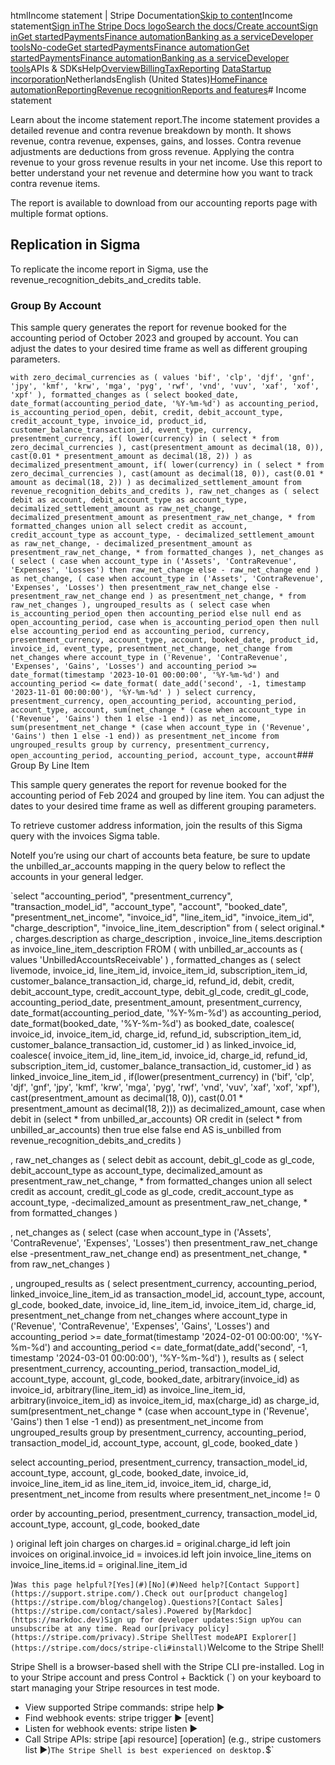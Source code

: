 htmlIncome statement | Stripe Documentation[Skip to content](#main-content)Income statement[Sign in](https://dashboard.stripe.com/login?redirect=https%3A%2F%2Fdocs.stripe.com%2Frevenue-recognition%2Freports%2Fincome-statement)[The Stripe Docs logo](/)[Search the docs/](#)[Create account](https://dashboard.stripe.com/register)[Sign in](https://dashboard.stripe.com/login?redirect=https%3A%2F%2Fdocs.stripe.com%2Frevenue-recognition%2Freports%2Fincome-statement)[Get started](/get-started)[Payments](/payments)[Finance automation](/finance-automation)[Banking as a service](/financial-services)[Developer tools](/development)[No-code](/no-code)[Get started](/get-started)[Payments](/payments)[Finance automation](/finance-automation)[](#)[Get started](/get-started)[Payments](/payments)[Finance automation](/finance-automation)[Banking as a service](/financial-services)[Developer tools](/development)[](#)APIs & SDKsHelp[Overview](/docs/finance-automation)[Billing](#)[Tax](#)[Reporting](#)
[Data](#)[Startup incorporation](#)NetherlandsEnglish (United States)[](#)[](#)[Home](/docs)[Finance automation](/docs/finance-automation)[Reporting](/docs/stripe-reports)[Revenue recognition](/docs/revenue-recognition)[Reports and features](/docs/revenue-recognition/reports)# Income statement

Learn about the income statement report.The income statement provides a detailed revenue and contra revenue breakdown by month. It shows revenue, contra revenue, expenses, gains, and losses. Contra revenue adjustments are deductions from gross revenue. Applying the contra revenue to your gross revenue results in your net income. Use this report to better understand your net revenue and determine how you want to track contra revenue items.

The report is available to download from our accounting reports page with multiple format options.

## Replication in Sigma

To replicate the income report in Sigma, use the revenue_recognition_debits_and_credits table.

### Group By Account

This sample query generates the report for revenue booked for the accounting period of October 2023 and grouped by account. You can adjust the dates to your desired time frame as well as different grouping parameters.

`with zero_decimal_currencies as (
  values
    'bif',
    'clp',
    'djf',
    'gnf',
    'jpy',
    'kmf',
    'krw',
    'mga',
    'pyg',
    'rwf',
    'vnd',
    'vuv',
    'xaf',
    'xof',
    'xpf'
),
formatted_changes as (
  select
    booked_date,
    date_format(accounting_period_date, '%Y-%m-%d') as accounting_period,
    is_accounting_period_open,
    debit,
    credit,
    debit_account_type,
    credit_account_type,
    invoice_id,
    product_id,
    customer_balance_transaction_id,
    event_type,
    currency,
    presentment_currency,
    if(
      lower(currency) in (
        select
          *
        from
          zero_decimal_currencies
      ),
      cast(presentment_amount as decimal(18, 0)),
      cast(0.01 * presentment_amount as decimal(18, 2))
    ) as decimalized_presentment_amount,
    if(
      lower(currency) in (
        select
          *
        from
          zero_decimal_currencies
      ),
      cast(amount as decimal(18, 0)),
      cast(0.01 * amount as decimal(18, 2))
    ) as decimalized_settlement_amount
  from
    revenue_recognition_debits_and_credits
),
raw_net_changes as (
  select
    debit as account,
    debit_account_type as account_type,
    decimalized_settlement_amount as raw_net_change,
    decimalized_presentment_amount as presentment_raw_net_change,
    *
  from
    formatted_changes
  union all
  select
    credit as account,
    credit_account_type as account_type,
    - decimalized_settlement_amount as raw_net_change,
    - decimalized_presentment_amount as presentment_raw_net_change,
    *
  from
    formatted_changes
),
net_changes as (
  select
    (
      case
        when account_type in ('Assets', 'ContraRevenue', 'Expenses', 'Losses') then raw_net_change
        else - raw_net_change
      end
    ) as net_change,
    (
      case
        when account_type in ('Assets', 'ContraRevenue', 'Expenses', 'Losses') then presentment_raw_net_change
        else - presentment_raw_net_change
      end
    ) as presentment_net_change,
    *
  from
    raw_net_changes
),
ungrouped_results as (
  select
    case
      when is_accounting_period_open then accounting_period
      else null
    end as open_accounting_period,
    case
      when is_accounting_period_open then null
      else accounting_period
    end as accounting_period,
    currency,
    presentment_currency,
    account_type,
    account,
    booked_date,
    product_id,
    invoice_id,
    event_type,
    presentment_net_change,
    net_change
  from
    net_changes
  where
    account_type in ('Revenue', 'ContraRevenue', 'Expenses', 'Gains', 'Losses')
    and accounting_period >= date_format(timestamp '2023-10-01 00:00:00', '%Y-%m-%d')
    and accounting_period <= date_format(
      date_add('second', -1, timestamp '2023-11-01 00:00:00'),
      '%Y-%m-%d'
    )
)
select
  currency,
  presentment_currency,
  open_accounting_period,
  accounting_period,
  account_type,
  account,
  sum(net_change * (case when account_type in ('Revenue', 'Gains') then 1 else -1 end)) as net_income,
  sum(presentment_net_change * (case when account_type in ('Revenue', 'Gains') then 1 else -1 end)) as presentment_net_income
from
  ungrouped_results
group by
  currency,
  presentment_currency,
  open_accounting_period,
  accounting_period,
  account_type,
  account`### Group By Line Item

This sample query generates the report for revenue booked for the accounting period of Feb 2024 and grouped by line item. You can adjust the dates to your desired time frame as well as different grouping parameters.

To retrieve customer address information, join the results of this Sigma query with the invoices Sigma table.

NoteIf you’re using our chart of accounts beta feature, be sure to update the unbilled_ar_accounts mapping in the query below to reflect the accounts in your general ledger.

`select "accounting_period", "presentment_currency", "transaction_model_id", "account_type", "account", "booked_date", "presentment_net_income", "invoice_id", "line_item_id", "invoice_item_id", "charge_description", "invoice_line_item_description" from (
  select
  original.*
    , charges.description as charge_description
    , invoice_line_items.description as invoice_line_item_description
FROM
  (
    with unbilled_ar_accounts as (
      values 'UnbilledAccountsReceivable'
    )
  , formatted_changes as (
  select
    livemode,
    invoice_id,
    line_item_id,
    invoice_item_id,
    subscription_item_id,
    customer_balance_transaction_id,
    charge_id,
    refund_id,
    debit,
    credit,
    debit_account_type,
    credit_account_type,
    debit_gl_code,
    credit_gl_code,
    accounting_period_date,
    presentment_amount,
    presentment_currency,
    date_format(accounting_period_date, '%Y-%m-%d') as accounting_period,
    date_format(booked_date, '%Y-%m-%d') as booked_date,
    coalesce(
      invoice_id,
      invoice_item_id,
      charge_id,
      refund_id,
      subscription_item_id,
      customer_balance_transaction_id,
      customer_id
    ) as linked_invoice_id,
    coalesce(
      invoice_item_id,
      line_item_id,
      invoice_id,
      charge_id,
      refund_id,
      subscription_item_id,
      customer_balance_transaction_id,
      customer_id
    ) as linked_invoice_line_item_id
  ,
    if(lower(presentment_currency) in ('bif', 'clp', 'djf', 'gnf', 'jpy', 'kmf', 'krw', 'mga', 'pyg', 'rwf', 'vnd', 'vuv', 'xaf', 'xof', 'xpf'), cast(presentment_amount as decimal(18, 0)), cast(0.01 * presentment_amount as decimal(18, 2))) as decimalized_amount,
    case when debit in (select * from unbilled_ar_accounts) OR credit in (select * from unbilled_ar_accounts) then true else false end AS is_unbilled
  from revenue_recognition_debits_and_credits
)


, raw_net_changes as (
  select
    debit as account,
    debit_gl_code as gl_code,
    debit_account_type as account_type,
    decimalized_amount as presentment_raw_net_change,
    *
  from formatted_changes
  union all
  select
    credit as account,
    credit_gl_code as gl_code,
    credit_account_type as account_type,
    -decimalized_amount as presentment_raw_net_change,
    *
  from formatted_changes
)

, net_changes as (
  select
    (case when account_type in ('Assets', 'ContraRevenue', 'Expenses', 'Losses')
      then presentment_raw_net_change else -presentment_raw_net_change end) as presentment_net_change,
    *
  from raw_net_changes
)


, ungrouped_results as (
  select
    presentment_currency,
  	accounting_period,
    linked_invoice_line_item_id as transaction_model_id,
    account_type,
    account,
    gl_code,
    booked_date,
    invoice_id,
    line_item_id,
    invoice_item_id,
    charge_id,
    presentment_net_change
  from net_changes
  where
    account_type in ('Revenue', 'ContraRevenue', 'Expenses', 'Gains', 'Losses')
    and accounting_period >= date_format(timestamp '2024-02-01 00:00:00', '%Y-%m-%d')
    and accounting_period <= date_format(date_add('second', -1, timestamp '2024-03-01 00:00:00'), '%Y-%m-%d')
),
results as (
  select
    presentment_currency,
    accounting_period,
    transaction_model_id,
    account_type,
    account,
    gl_code,
    booked_date,
    arbitrary(invoice_id) as invoice_id,
    arbitrary(line_item_id) as invoice_line_item_id,
    arbitrary(invoice_item_id) as invoice_item_id,
    max(charge_id) as charge_id,
    sum(presentment_net_change * (case when account_type in ('Revenue', 'Gains') then 1 else -1 end)) as presentment_net_income
  from ungrouped_results
  group by presentment_currency, accounting_period, transaction_model_id, account_type, account, gl_code, booked_date
)

select
  accounting_period,
  presentment_currency,
  transaction_model_id,
  account_type,
  account,
  gl_code,
  booked_date,
  invoice_id,
  invoice_line_item_id as line_item_id,
  invoice_item_id,
  charge_id,
  presentment_net_income
from results
where
  presentment_net_income != 0

order by accounting_period, presentment_currency, transaction_model_id, account_type, account, gl_code, booked_date

  ) original
    left join charges on charges.id = original.charge_id
    left join invoices on original.invoice_id = invoices.id
    left join invoice_line_items on invoice_line_items.id = original.line_item_id

)`Was this page helpful?[Yes](#)[No](#)Need help?[Contact Support](https://support.stripe.com/).Check out our[product changelog](https://stripe.com/blog/changelog).Questions?[Contact Sales](https://stripe.com/contact/sales).Powered by[Markdoc](https://markdoc.dev)Sign up for developer updates:Sign upYou can unsubscribe at any time. Read our[privacy policy](https://stripe.com/privacy).Stripe ShellTest modeAPI Explorer[](https://stripe.com/docs/stripe-cli#install)`Welcome to the Stripe Shell!

Stripe Shell is a browser-based shell with the Stripe CLI pre-installed. Log in to your
Stripe account and press Control + Backtick (`) on your keyboard to start managing your Stripe
resources in test mode.

- View supported Stripe commands: stripe help ▶️
- Find webhook events: stripe trigger ▶️ [event]
- Listen for webhook events: stripe listen ▶
- Call Stripe APIs: stripe [api resource] [operation] (e.g., stripe customers list ▶️)`The Stripe Shell is best experienced on desktop.`$`